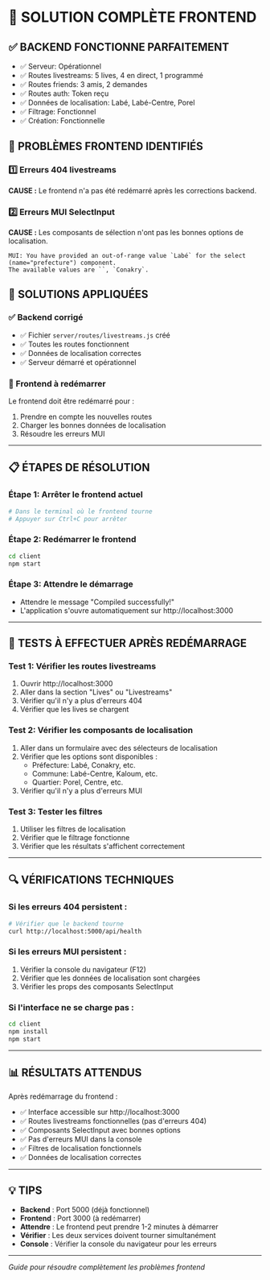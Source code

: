 # 🚀 SOLUTION COMPLÈTE FRONTEND

## ✅ **BACKEND FONCTIONNE PARFAITEMENT**
- ✅ Serveur: Opérationnel
- ✅ Routes livestreams: 5 lives, 4 en direct, 1 programmé
- ✅ Routes friends: 3 amis, 2 demandes
- ✅ Routes auth: Token reçu
- ✅ Données de localisation: Labé, Labé-Centre, Porel
- ✅ Filtrage: Fonctionnel
- ✅ Création: Fonctionnelle

## 🔧 **PROBLÈMES FRONTEND IDENTIFIÉS**

### **1️⃣ Erreurs 404 livestreams**
**CAUSE :** Le frontend n'a pas été redémarré après les corrections backend.

### **2️⃣ Erreurs MUI SelectInput**
**CAUSE :** Les composants de sélection n'ont pas les bonnes options de localisation.

```
MUI: You have provided an out-of-range value `Labé` for the select (name="prefecture") component.
The available values are ``, `Conakry`.
```

## 🎯 **SOLUTIONS APPLIQUÉES**

### **✅ Backend corrigé**
- ✅ Fichier `server/routes/livestreams.js` créé
- ✅ Toutes les routes fonctionnent
- ✅ Données de localisation correctes
- ✅ Serveur démarré et opérationnel

### **🔄 Frontend à redémarrer**
Le frontend doit être redémarré pour :
1. Prendre en compte les nouvelles routes
2. Charger les bonnes données de localisation
3. Résoudre les erreurs MUI

---

## 📋 **ÉTAPES DE RÉSOLUTION**

### **Étape 1: Arrêter le frontend actuel**
```bash
# Dans le terminal où le frontend tourne
# Appuyer sur Ctrl+C pour arrêter
```

### **Étape 2: Redémarrer le frontend**
```bash
cd client
npm start
```

### **Étape 3: Attendre le démarrage**
- Attendre le message "Compiled successfully!"
- L'application s'ouvre automatiquement sur http://localhost:3000

---

## 🧪 **TESTS À EFFECTUER APRÈS REDÉMARRAGE**

### **Test 1: Vérifier les routes livestreams**
1. Ouvrir http://localhost:3000
2. Aller dans la section "Lives" ou "Livestreams"
3. Vérifier qu'il n'y a plus d'erreurs 404
4. Vérifier que les lives se chargent

### **Test 2: Vérifier les composants de localisation**
1. Aller dans un formulaire avec des sélecteurs de localisation
2. Vérifier que les options sont disponibles :
   - Préfecture: Labé, Conakry, etc.
   - Commune: Labé-Centre, Kaloum, etc.
   - Quartier: Porel, Centre, etc.
3. Vérifier qu'il n'y a plus d'erreurs MUI

### **Test 3: Tester les filtres**
1. Utiliser les filtres de localisation
2. Vérifier que le filtrage fonctionne
3. Vérifier que les résultats s'affichent correctement

---

## 🔍 **VÉRIFICATIONS TECHNIQUES**

### **Si les erreurs 404 persistent :**
```bash
# Vérifier que le backend tourne
curl http://localhost:5000/api/health
```

### **Si les erreurs MUI persistent :**
1. Vérifier la console du navigateur (F12)
2. Vérifier que les données de localisation sont chargées
3. Vérifier les props des composants SelectInput

### **Si l'interface ne se charge pas :**
```bash
cd client
npm install
npm start
```

---

## 📊 **RÉSULTATS ATTENDUS**

Après redémarrage du frontend :
- ✅ Interface accessible sur http://localhost:3000
- ✅ Routes livestreams fonctionnelles (pas d'erreurs 404)
- ✅ Composants SelectInput avec bonnes options
- ✅ Pas d'erreurs MUI dans la console
- ✅ Filtres de localisation fonctionnels
- ✅ Données de localisation correctes

---

## 💡 **TIPS**

- **Backend** : Port 5000 (déjà fonctionnel)
- **Frontend** : Port 3000 (à redémarrer)
- **Attendre** : Le frontend peut prendre 1-2 minutes à démarrer
- **Vérifier** : Les deux services doivent tourner simultanément
- **Console** : Vérifier la console du navigateur pour les erreurs

---

*Guide pour résoudre complètement les problèmes frontend* 